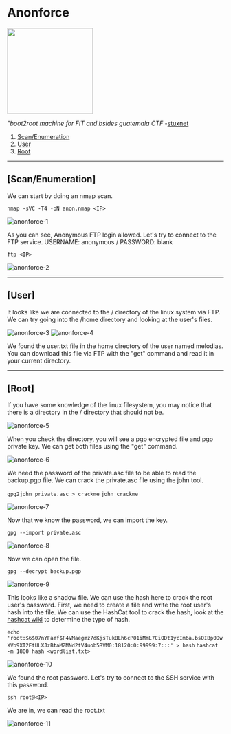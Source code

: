 # Anonforce

[<img src=".Images/anonforce.jpeg" height="199">](https://tryhackme.com/room/bsidesgtanonforce)

*"boot2root machine for FIT and bsides guatemala CTF* -[stuxnet](https://tryhackme.com/p/stuxnet)

1. [Scan/Enumeration](#scan/enumeration)
2. [User](#user)
3. [Root](#root)

******

## [Scan/Enumeration]
We can start by doing an nmap scan.

`nmap -sVC -T4 -oN anon.nmap <IP>`

![anonforce-1](.Images/anonforce-1.png)

As you can see, Anonymous FTP login allowed. Let's try to connect to the FTP service. USERNAME: anonymous / PASSWORD: blank

`ftp <IP>`

![anonforce-2](.Images/anonforce-2.png)

******

## [User]
It looks like we are connected to the / directory of the linux system via FTP. We can try going into the /home directory and looking at the user's files.

![anonforce-3](.Images/anonforce-3.png)
![anonforce-4](.Images/anonforce-4.png)

We found the user.txt file in the home directory of the user named melodias. You can download this file via FTP with the "get" command and read it in your current directory.

******

## [Root]
If you have some knowledge of the linux filesystem, you may notice that there is a directory in the / directory that should not be.

![anonforce-5](.Images/anonforce-5.png)

When you check the directory, you will see a pgp encrypted file and pgp private key. We can get both files using the "get" command.

![anonforce-6](.Images/anonforce-6.png)

We need the password of the private.asc file to be able to read the backup.pgp file. We can crack the private.asc file using the john tool.

`gpg2john private.asc > crackme`
`john crackme`

![anonforce-7](.Images/anonforce-7.png)

Now that we know the password, we can import the key.

`gpg --import private.asc`

![anonforce-8](.Images/anonforce-8.png)

Now we can open the file.

`gpg --decrypt backup.pgp`

![anonforce-9](.Images/anonforce-9.png)

This looks like a shadow file. We can use the hash here to crack the root user's password. First, we need to create a file and write the root user's hash into the file. We can use the HashCat tool to crack the hash, look at the [hashcat wiki](https://hashcat.net/wiki/doku.php?id=example_hashes) to determine the type of hash.

`echo 'root:$6$07nYFaYf$F4VMaegmz7dKjsTukBLh6cP01iMmL7CiQDt1ycIm6a.bsOIBp0DwXVb9XI2EtULXJzBtaMZMNd2tV4uob5RVM0:18120:0:99999:7:::' > hash`
`hashcat -m 1800 hash <wordlist.txt>`

![anonforce-10](.Images/anonforce-10.png)

We found the root password. Let's try to connect to the SSH service with this password. 

`ssh root@<IP>`

We are in, we can read the root.txt

![anonforce-11](.Images/anonforce-11.png)
